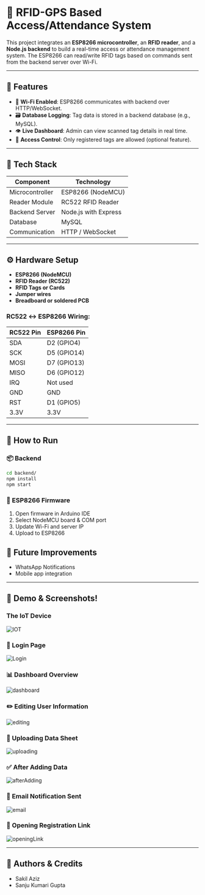 
# 📡 RFID-GPS Based Access/Attendance System

This project integrates an **ESP8266 microcontroller**, an **RFID reader**, and a **Node.js backend** to build a real-time access or attendance management system. The ESP8266 can read/write RFID tags based on commands sent from the backend server over Wi-Fi.

---

## 🚀 Features

- 📶 **Wi-Fi Enabled**: ESP8266 communicates with backend over HTTP/WebSocket.
- 🗃️ **Database Logging**: Tag data is stored in a backend database (e.g., MySQL).
- 👁️ **Live Dashboard**: Admin can view scanned tag details in real time.
- 🔐 **Access Control**: Only registered tags are allowed (optional feature).
  
---

## 🧰 Tech Stack

| Component        | Technology             |
|------------------|------------------------|
| Microcontroller  | ESP8266 (NodeMCU)      |
| Reader Module    | RC522 RFID Reader      |
| Backend Server   | Node.js with Express   |
| Database         | MySQL                  |
| Communication    | HTTP / WebSocket       |

---

## ⚙️ Hardware Setup

- **ESP8266 (NodeMCU)**
- **RFID Reader (RC522)**
- **RFID Tags or Cards**
- **Jumper wires**
- **Breadboard or soldered PCB**

### RC522 ↔ ESP8266 Wiring:

| RC522 Pin | ESP8266 Pin |
|-----------|-------------|
| SDA       | D2 (GPIO4)  |
| SCK       | D5 (GPIO14) |
| MOSI      | D7 (GPIO13) |
| MISO      | D6 (GPIO12) |
| IRQ       | Not used    |
| GND       | GND         |
| RST       | D1 (GPIO5)  |
| 3.3V      | 3.3V        |


---

## 🧪 How to Run

### 📦 Backend

```bash
cd backend/
npm install
npm start
```

### 🔌 ESP8266 Firmware

1. Open firmware in Arduino IDE
2. Select NodeMCU board & COM port
3. Update Wi-Fi and server IP
4. Upload to ESP8266


## 📝 Future Improvements

- WhatsApp Notifications
- Mobile app integration


---
## 📸 Demo & Screenshots!

### The IoT Device 
![IOT](https://github.com/user-attachments/assets/148478fa-a6fb-4945-9475-efb1ea453625)

### 🔐 Login Page
![Login](https://github.com/user-attachments/assets/fa48defe-8447-4835-9cd2-27eefff2b5bc)

### 📊 Dashboard Overview
![dashboard](https://github.com/user-attachments/assets/c58d4255-5e61-4fef-9481-488079719df6)

### ✏️ Editing User Information
![editing](https://github.com/user-attachments/assets/20d8a390-3ac0-4ef7-bbfa-8bd3d0a37ffe)

### 📁 Uploading Data Sheet
![uploading](https://github.com/user-attachments/assets/210f1d97-ee00-4c82-917a-9fb68675d497)

### ✅ After Adding Data
![afterAdding](https://github.com/user-attachments/assets/1f3a283b-8244-49a1-afdb-3e3278e3ff34)

### 📧 Email Notification Sent
![email](https://github.com/user-attachments/assets/0ca9701c-ec97-4711-b679-258e2841f6b0)

### 🔗 Opening Registration Link
![openingLink](https://github.com/user-attachments/assets/76683e3e-d98d-43f7-9004-8f912088ddcb)


---

## 🙋 Authors & Credits

- Sakil Aziz
- Sanju Kumari Gupta

